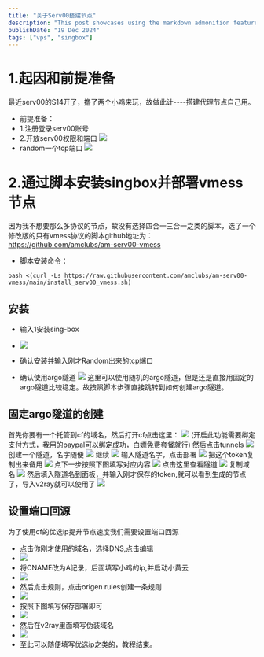 ```yaml
---
title: "关于Serv00搭建节点"
description: "This post showcases using the markdown admonition feature in Astro Cactus"
publishDate: "19 Dec 2024"
tags: ["vps", "singbox"]
---
```


# 1.起因和前提准备
最近serv00的S14开了，撸了两个小鸡来玩，故做此计----搭建代理节点自己用。
- 前提准备：
- 1.注册登录serv00账号
- 2.开放serv00权限和端口
![](https://roim-picx-9nr.pages.dev/rest/gC2n7LK.png)
- random一个tcp端口
![](https://roim-picx-9nr.pages.dev/rest/3mqn7LK.png)
# 2.通过脚本安装singbox并部署vmess节点
因为我不想要那么多协议的节点，故没有选择四合一三合一之类的脚本，选了一个修改版的只有vmess协议的脚本github地址为：https://github.com/amclubs/am-serv00-vmess
- 脚本安装命令：
```
bash <(curl -Ls https://raw.githubusercontent.com/amclubs/am-serv00-vmess/main/install_serv00_vmess.sh)
```
## 安装
- 输入1安装sing-box

- ![](https://roim-picx-9nr.pages.dev/rest/U4To7LK.png)

- 确认安装并输入刚才Random出来的tcp端口

- 确认使用argo隧道
  ![](https://roim-picx-9nr.pages.dev/rest/928P7LK.png)
  这里可以使用随机的argo隧道，但是还是直接用固定的argo隧道比较稳定。故按照脚本步骤直接跳转到如何创建argo隧道。
## 固定argo隧道的创建 
首先你要有一个托管到cf的域名，然后打开cf点击这里：
![](https://roim-picx-9nr.pages.dev/rest/0eWp7LK.png)
(开启此功能需要绑定支付方式，我用的paypal可以绑定成功，白嫖免费套餐就行)
然后点击tunnels
![](https://roim-picx-9nr.pages.dev/rest/vOlQ7LK.png)
创建一个隧道，名字随便
![](https://roim-picx-9nr.pages.dev/rest/JFyQ7LK.png)
继续
![](https://roim-picx-9nr.pages.dev/rest/yl6q7LK.png)
输入隧道名字，点击部署
![](https://roim-picx-9nr.pages.dev/rest/r9mq7LK.png)
把这个token复制出来备用
![](https://roim-picx-9nr.pages.dev/rest/Nv4R7LK.png)
点下一步按照下图填写对应内容
![](https://roim-picx-9nr.pages.dev/rest/Wicr7LK.png)
点击这里查看隧道
![](https://roim-picx-9nr.pages.dev/rest/okMr7LK.png)
复制域名
![](https://roim-picx-9nr.pages.dev/rest/n5zr7LK.png)
然后填入隧道名到面板，并输入刚才保存的token,就可以看到生成的节点了，导入v2ray就可以使用了
![](https://roim-picx-9nr.pages.dev/rest/G5JS7LK.png)
## 设置端口回源
为了使用cf的优选ip提升节点速度我们需要设置端口回源
- 点击你刚才使用的域名，选择DNS,点击编辑
- ![](https://roim-picx-9nr.pages.dev/rest/fWFT7LK.png)
- 将CNAME改为A记录，后面填写小鸡的ip,并启动小黄云
- ![](https://roim-picx-9nr.pages.dev/rest/9YYT7LK.png)
- 然后点击规则，点击origen rules创建一条规则
- ![](https://roim-picx-9nr.pages.dev/rest/eZPt7LK.png)
- 按照下图填写保存部署即可
- ![](https://roim-picx-9nr.pages.dev/rest/5Psu7LK.png)
- 然后在v2ray里面填写伪装域名
- ![](https://roim-picx-9nr.pages.dev/rest/fx7V7LK.png)
- 至此可以随便填写优选ip之类的，教程结束。
